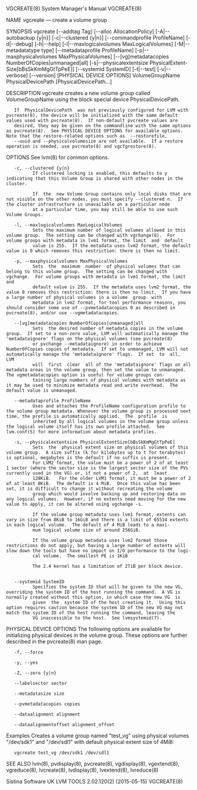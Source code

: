 VGCREATE(8)                                                                                System Manager's Manual                                                                                VGCREATE(8)



NAME
       vgcreate — create a volume group

SYNOPSIS
       vgcreate  [--addtag  Tag] [--alloc AllocationPolicy] [-A|--autobackup {y|n}] [-c|--clustered {y|n}] [--commandprofile ProfileName] [-d|--debug] [-h|--help] [-l|--maxlogicalvolumes MaxLogicalVolumes]
       [-M|--metadatatype type] [--metadataprofile ProfileName] [-p|--maxphysicalvolumes MaxPhysicalVolumes]  [--[vg]metadatacopies  NumberOfCopies|unmanaged|all]  [-s|--physicalextentsize  PhysicalExtent-
       Size[bBsSkKmMgGtTpPeE]] [--systemid SystemID] [-t|--test] [-v|--verbose] [--version] [PHYSICAL DEVICE OPTIONS] VolumeGroupName PhysicalDevicePath [PhysicalDevicePath...]

DESCRIPTION
       vgcreate creates a new volume group called VolumeGroupName using the block special device PhysicalDevicePath.

       If  PhysicalDevicePath  was not previously configured for LVM with pvcreate(8), the device will be initialized with the same default values used with pvcreate(8).  If non-default pvcreate values are
       desired, they may be given on the commandline with the same options as pvcreate(8).  See PHYSICAL DEVICE OPTIONS for available options.  Note that the restore-related options such as  --restorefile,
       --uuid and --physicalvolumesize are not available.  If a restore operation is needed, use pvcreate(8) and vgcfgrestore(8).

OPTIONS
       See lvm(8) for common options.

       -c, --clustered {y|n}
              If clustered locking is enabled, this defaults to y indicating that this Volume Group is shared with other nodes in the cluster.

              If  the  new Volume Group contains only local disks that are not visible on the other nodes, you must specify --clustered n.  If the cluster infrastructure is unavailable on a particular node
              at a particular time, you may still be able to use such Volume Groups.

       -l, --maxlogicalvolumes MaxLogicalVolumes
              Sets the maximum number of logical volumes allowed in this volume group.  The setting can be changed with vgchange(8).  For volume groups with metadata in lvm1 format, the limit  and  default
              value is 255.  If the metadata uses lvm2 format, the default value is 0 which removes this restriction: there is then no limit.

       -p, --maxphysicalvolumes MaxPhysicalVolumes
              Sets  the  maximum  number  of physical volumes that can belong to this volume group.  The setting can be changed with vgchange.  For volume groups with metadata in lvm1 format, the limit and
              default value is 255.  If the metadata uses lvm2 format, the value 0 removes this restriction: there is then no limit.  If you have a large number of physical volumes in a volume  group  with
              metadata in lvm2 format, for tool performance reasons, you should consider some use of --pvmetadatacopies 0 as described in pvcreate(8), and/or use --vgmetadatacopies.

       --[vg]metadatacopies NumberOfCopies|unmanaged|all
              Sets  the desired number of metadata copies in the volume group.  If set to a non-zero value, LVM will automatically manage the 'metadataignore' flags on the physical volumes (see pvcreate(8)
              or pvchange --metadataignore) in order to achieve NumberOfCopies copies of metadata.  If set to unmanaged, LVM will not automatically manage the 'metadataignore' flags.  If set  to  all,  LVM
              will  first  clear  all of the 'metadataignore' flags on all metadata areas in the volume group, then set the value to unmanaged.  The vgmetadatacopies option is useful for volume groups con-
              taining large numbers of physical volumes with metadata as it may be used to minimize metadata read and write overhead.  The default value is unmanaged.

       --metadataprofile ProfileName
              Uses and attaches the ProfileName configuration profile to the volume group metadata. Whenever the volume group is processed next time, the profile is automatically applied.  The  profile  is
              inherited by all logical volumes in the volume group unless the logical volume itself has its own profile attached.  See lvm.conf(5) for more information about metadata profiles.

       -s, --physicalextentsize PhysicalExtentSize[bBsSkKmMgGtTpPeE]
              Sets  the  physical extent size on physical volumes of this volume group.  A size suffix (k for kilobytes up to t for terabytes) is optional, megabytes is the default if no suffix is present.
              For LVM2 format, the value must be a power of 2 of at least 1 sector (where the sector size is the largest sector size of the PVs currently used in the VG) or, if not a power of 2,  at  least
              128KiB.   For the older LVM1 format, it must be a power of 2 of at least 8KiB.  The default is 4 MiB.  Once this value has been set, it is difficult to change it without recreating the volume
              group which would involve backing up and restoring data on any logical volumes.  However, if no extents need moving for the new value to apply, it can be altered using vgchange -s.

              If the volume group metadata uses lvm1 format, extents can vary in size from 8KiB to 16GiB and there is a limit of 65534 extents in each logical volume.  The default of 4 MiB leads to a maxi-
              mum logical volume size of around 256GiB.

              If the volume group metadata uses lvm2 format those restrictions do not apply, but having a large number of extents will slow down the tools but have no impact on I/O performance to the logi-
              cal volume.  The smallest PE is 1KiB

              The 2.4 kernel has a limitation of 2TiB per block device.


       --systemid SystemID
              Specifies the system ID that will be given to the new VG, overriding the system ID of the host running the command.  A VG is normally created without this option, in which case the new VG  is
              given  the  system ID of the host creating it.  Using this option requires caution because the system ID of the new VG may not match the system ID of the host running the command, leaving the
              VG inaccessible to the host.  See lvmsystemid(7).


PHYSICAL DEVICE OPTIONS
       The following options are available for initializing physical devices in the volume group.  These options are further described in the pvcreate(8) man page.

       -f, --force

       -y, --yes

       -Z, --zero {y|n}

       --labelsector sector

       --metadatasize size

       --pvmetadatacopies copies

       --dataalignment alignment

       --dataalignmentoffset alignment_offset

Examples
       Creates a volume group named "test_vg" using physical volumes "/dev/sdk1" and "/dev/sdl1" with default physical extent size of 4MiB:

       vgcreate test_vg /dev/sdk1 /dev/sdl1


SEE ALSO
       lvm(8), pvdisplay(8), pvcreate(8), vgdisplay(8), vgextend(8), vgreduce(8), lvcreate(8), lvdisplay(8), lvextend(8), lvreduce(8)



Sistina Software UK                                                                   LVM TOOLS 2.02.120(2) (2015-05-15)                                                                          VGCREATE(8)
